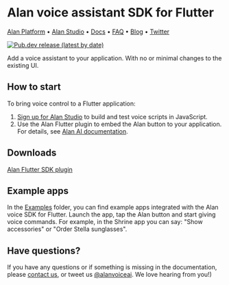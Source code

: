 # Alan voice assistant SDK for Flutter

[Alan Platform](https://alan.app/) • [Alan Studio](https://studio.alan.app/register) • [Docs](https://alan.app/docs) • [FAQ](https://alan.app/docs/usage/additional/faq) •
[Blog](https://alan.app/blog/) • [Twitter](https://twitter.com/alanvoiceai)

[![Pub.dev release (latest by date)](https://img.shields.io/pub/v/alan_voice?logo=Flutter&style=for-the-badge)](https://pub.dev/packages/alan_voice)

Add a voice assistant to your application. With no or minimal changes to the existing UI.

## How to start

To bring voice control to a Flutter application:

1. [Sign up for Alan Studio](https://studio.alan.app/register) to build and test voice scripts in JavaScript.
2. Use the Alan Flutter plugin to embed the Alan button to your application. For details, see [Alan AI documentation]( https://www.alan.app/docs/client-api/cross-platform/flutter).

## Downloads

[Alan Flutter SDK plugin](https://pub.dev/packages/alan_voice)

## Example apps
In the [Examples](https://github.com/alan-ai/alan-sdk-flutter/tree/master/examples) folder, you can find example apps integrated with the Alan voice SDK for Flutter. Launch the app, tap the Alan button and start giving voice commands. For example, in the Shrine app you can say: "Show accessories" or "Order Stella sunglasses".

## Have questions?
If you have any questions or if something is missing in the documentation, please [contact us](mailto:support@alan.app), or tweet us [@alanvoiceai](https://twitter.com/alanvoiceai). We love hearing from you!)


